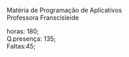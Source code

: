 Matéria de Programação de Aplicativos  
Professora Franscisleide  

horas: 180;  
Q.presença: 135;  
Faltas:45;  
